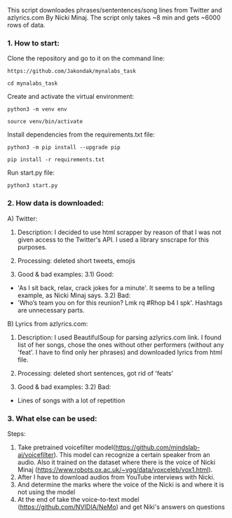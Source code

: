 This script downloades phrases/sententences/song lines from Twitter and azlyrics.com By Nicki Minaj. The script
only takes ~8 min and gets ~6000 rows of data.


### 1. How to start:

Clone the repository and go to it on the command line:

```
https://github.com/Jakondak/mynalabs_task
```

```
cd mynalabs_task
```

Create and activate the virtual environment:

```
python3 -m venv env
```

```
source venv/bin/activate
```

Install dependencies from the requirements.txt file:

```
python3 -m pip install --upgrade pip
```

```
pip install -r requirements.txt
```

Run start.py file:

```
python3 start.py
```

### 2. How data is downloaded:

A) Twitter:

1) Description: I decided to use html scrapper by reason of that I was not given access to the
Twitter's API. I used a library snscrape for this purposes.

2) Processing: deleted short tweets, emojis

3) Good & bad examples: 
  3.1) Good: 
- 'As I sit back, relax, crack jokes for a minute'. It seems to be a telling
example, as Nicki Minaj says.
  3.2) Bad:
- 'Who’s team you on for this reunion? Lmk rq #Rhop b4 I spk'. 
   Hashtags are unnecessary parts.

B) Lyrics from azlyrics.com:

1) Description: I used BeautifulSoup for parsing azlyrics.com link. I found
list of her songs, chose the ones without other performers (without any 'feat'.
I have to find only her phrases) and downloaded lyrics from html file.

3) Processing: deleted short sentences, got rid of 'feats'

4) Good & bad examples:
  3.2) Bad:
- Lines of songs with a lot of repetition


### 3. What else can be used:

Steps:
1) Take pretrained voicefilter model(https://github.com/mindslab-ai/voicefilter).
This model can recognize a certain speaker from an audio. Also it trained on the
dataset where there is the voice of Nicki Minaj
(https://www.robots.ox.ac.uk/~vgg/data/voxceleb/vox1.html). 
2) After I have to download audios from YouTube interviews with Nicki.
3) And determine the marks where the voice of the Nicki is and where it is not 
using the model
4) At the end of take the voice-to-text model (https://github.com/NVIDIA/NeMo) and get Niki's answers on questions
